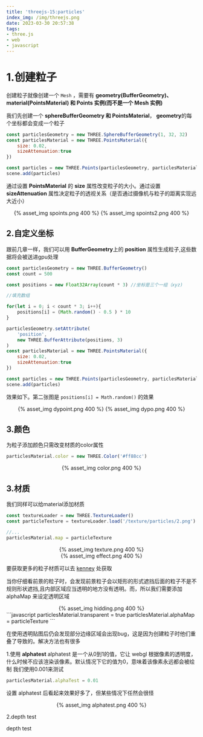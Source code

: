 ```yaml
---
title: 'threejs-15:particles'
index_img: /img/threejs.png
date: 2023-03-30 20:57:38
tags:
- three.js
- web
- javascript
---
```


# 1.创建粒子

创建粒子就像创建一个 ```Mesh``` ，需要有 **geometry(BufferGeometry)、material(PointsMaterial) 和 Points 实例(而不是一个 Mesh 实例)**

我们先创建一个 **sphereBufferGeometry 和 PointsMaterial**， **geometry**的每个坐标都会变成一个粒子

```javascript
const particlesGeometry = new THREE.SphereBufferGeometry(1, 32, 32)
const particlesMaterial = new THREE.PointsMaterial({
    size: 0.02,
    sizeAttenuation:true
})

const particles = new THREE.Points(particlesGeometry, particlesMaterial)
scene.add(particles)
```

通过设置 **PointsMaterial** 的 **size** 属性改变粒子的大小。通过设置 **sizeAttenuation** 属性决定粒子的透视关系（是否通过摄像机与粒子的距离实现远大近小）

<div align="center"> {% asset_img spoints.png 400 %} {% asset_img spoints2.png 400 %}</div>

## 2.自定义坐标

跟前几章一样，我们可以用 **BufferGeometry**上的 **position** 属性生成粒子,这些数据将会被送进gpu处理

```javascript
const particlesGeometry = new THREE.BufferGeometry()
const count = 500

const positions = new Float32Array(count * 3) //坐标是三个一组（xyz)

//填充数组

for(let i = 0; i < count * 3; i++){
    positions[i] = (Math.random() - 0.5 ) * 10
}

particlesGeometry.setAttribute(
    'position',
    new THREE.BufferAttribute(positions, 3)
)
const particlesMaterial = new THREE.PointsMaterial({
    size: 0.02,
    sizeAttenuation:true
})

const particles = new THREE.Points(particlesGeometry, particlesMaterial)
scene.add(particles)
```

效果如下。第二张图是 ```positions[i] = Math.random()``` 的效果
<div align="center"> {% asset_img dypoint.png 400 %} {% asset_img dypo.png 400 %}</div>

## 3.颜色

为粒子添加颜色只需改变材质的color属性

```javascript
particlesMaterial.color = new THREE.Color('#ff88cc')
```

<div align="center"> {% asset_img color.png 400 %}</div>

## 3.材质

我们同样可以给material添加材质

```javascript
const textureLoader = new THREE.TextureLoader()
const particleTexture = textureLoader.load('/texture/particles/2.png')

//...
particlesMaterial.map = particleTexture
```

<div align="center"> {% asset_img texture.png 400 %}</div>
<div align="center"> {% asset_img effect.png 400 %}</div>

要获取更多的粒子材质可以去 [kenney](https://www.kenney.nl/) 处获取

当你仔细看前景的粒子时，会发现前景粒子会以矩形的形式遮挡后面的粒子不是不规则形状遮挡,且内部区域应当透明的地方没有透明。而，所以我们需要添加 alphaMap 来设定透明区域

<div align="center"> {% asset_img hidding.png 400 %}</div>
```javascript
particlesMaterial.transparent = true
particlesMaterial.alphaMap = particleTexture
```

在使用透明贴图后仍会发现部分边缘区域会出现bug，这是因为创建粒子时他们重叠了导致的。解决方法也有很多

1.使用 **alphatest**
alphatest 是一个从0到1的值，它让 webgl 根据像素的透明度，什么时候不应该渲染该像素。默认情况下它的值为0，意味着该像素永远都会被绘制
我们使用0.001来测试

```javascript
particlesMaterial.alphaTest = 0.01
```

设置 alphatest 后看起来效果好多了，但某些情况下任然会很怪

<div align="center"> {% asset_img alphatest.png 400 %}</div>

2.depth test

depth test
